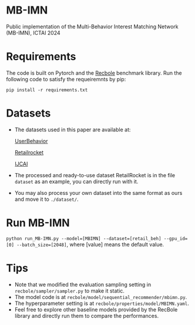 # MB-IMN
Public implementation of the Multi-Behavior Interest Matching Network (MB-IMN), ICTAI 2024


# Requirements
The code is built on Pytorch and the [Recbole](https://github.com/RUCAIBox/RecBole) benchmark library. Run the following code to satisfy the requeiremnts by pip:

    pip install -r requirements.txt

# Datasets
- The datasets used in this paper are available at:

  [UserBehavior](https://tianchi.aliyun.com/dataset/649)

  [Retailrocket](https://www.kaggle.com/datasets/retailrocket/ecommerce-dataset)

  [IJCAI](https://tianchi.aliyun.com/dataset/42)
- The processed and ready-to-use dataset RetailRocket is in the file ```dataset``` as an example, you can directly run with it.
- You may also process your own dataset into the same format as ours and move it to ```./dataset/```.

# Run MB-IMN

```python run_MB-IMN.py --model=[MBIMN] --dataset=[retail_beh] --gpu_id=[0] --batch_size=[2048]```, where [value] means the default value.

# Tips
- Note that we modified the evaluation sampling setting in ```recbole/sampler/sampler.py``` to make it static.
- The model code is at ```recbole/model/sequential_recommender/mbimn.py```.
- The hyperparameter setting is at ```recbole/properties/model/MBIMN.yaml```.
- Feel free to explore other baseline models provided by the RecBole library and directly run them to compare the performances.




